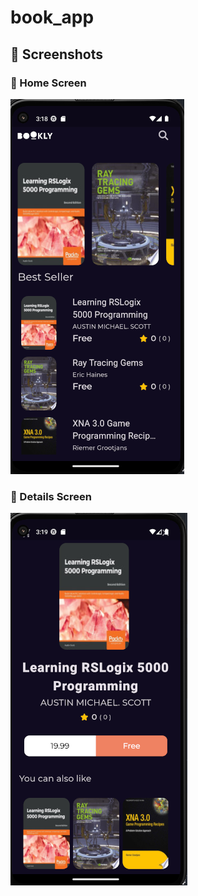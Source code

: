 # book_app

## 📱 Screenshots

### 🔸 Home Screen

![Home](assets/screenshot/home.PNG)

### 🔸 Details Screen

![Details](assets/screenshot/details.PNG)
